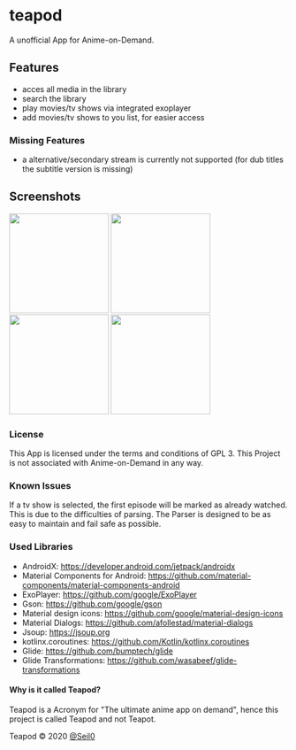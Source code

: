 # teapod

A unofficial App for Anime-on-Demand.

## Features
* acces all media in the library
* search the library
* play movies/tv shows via integrated exoplayer
* add movies/tv shows to you list, for easier access

### Missing Features
* a alternative/secondary stream is currently not supported (for dub titles the subtitle version is missing)

## Screenshots
[<img src="https://www.mosad.xyz/images/Teapod/Teapod_Home_200px.png" width=180>](https://www.mosad.xyz/images/Teapod/Teapod_Home.png)
[<img src="https://www.mosad.xyz/images/Teapod/Teapod_Library_200px.png" width=180>](https://www.mosad.xyz/images/Teapod/Teapod_Library.png)
[<img src="https://www.mosad.xyz/images/Teapod/Teapod_Media_200px.png" width=180>](https://www.mosad.xyz/images/Teapod/Teapod_Media.png)
[<img src="https://www.mosad.xyz/images/Teapod/Teapod_Search_200px.png" width=180>](https://www.mosad.xyz/images/Teapod/Teapod_Search.png)

### License
This App is licensed under the terms and conditions of GPL 3. This Project is not associated with Anime-on-Demand in any way.

### Known Issues
If a tv show is selected, the first episode will be marked as already watched. This is due to the difficulties of parsing. The Parser is designed to be as easy to maintain and fail safe as possible.

### Used Libraries
* AndroidX: https://developer.android.com/jetpack/androidx
* Material Components for Android: https://github.com/material-components/material-components-android
* ExoPlayer: https://github.com/google/ExoPlayer
* Gson: https://github.com/google/gson
* Material design icons: https://github.com/google/material-design-icons
* Material Dialogs: https://github.com/afollestad/material-dialogs
* Jsoup: https://jsoup.org
* kotlinx.coroutines: https://github.com/Kotlin/kotlinx.coroutines
* Glide: https://github.com/bumptech/glide
* Glide Transformations: https://github.com/wasabeef/glide-transformations

#### Why is it called Teapod?
Teapod is a Acronym for "The ultimate anime app on demand", hence this project is called Teapod and not Teapot.

Teapod © 2020 [@Seil0](https://git.mosad.xyz/Seil0)
